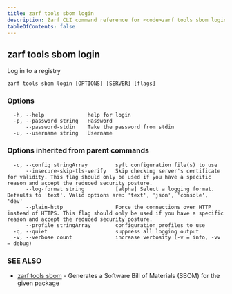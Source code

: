 ```yaml
---
title: zarf tools sbom login
description: Zarf CLI command reference for <code>zarf tools sbom login</code>.
tableOfContents: false
---
```


<!-- Page generated by Zarf; DO NOT EDIT -->

## zarf tools sbom login

Log in to a registry

```
zarf tools sbom login [OPTIONS] [SERVER] [flags]
```

### Options

```
  -h, --help              help for login
  -p, --password string   Password
      --password-stdin    Take the password from stdin
  -u, --username string   Username
```

### Options inherited from parent commands

```
  -c, --config stringArray         syft configuration file(s) to use
      --insecure-skip-tls-verify   Skip checking server's certificate for validity. This flag should only be used if you have a specific reason and accept the reduced security posture.
      --log-format string          [alpha] Select a logging format. Defaults to 'text'. Valid options are: 'text', 'json', 'console', 'dev'
      --plain-http                 Force the connections over HTTP instead of HTTPS. This flag should only be used if you have a specific reason and accept the reduced security posture.
      --profile stringArray        configuration profiles to use
  -q, --quiet                      suppress all logging output
  -v, --verbose count              increase verbosity (-v = info, -vv = debug)
```

### SEE ALSO

* [zarf tools sbom](/commands/zarf_tools_sbom/)	 - Generates a Software Bill of Materials (SBOM) for the given package

